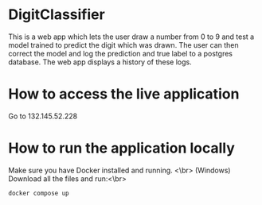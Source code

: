 # DigitClassifier
This is a web app which lets the user draw a number from 0 to 9 and test a model trained to predict the digit which was drawn. The user can then correct the model and log the prediction and true label to a postgres database. The web app displays a history of these logs.

# How to access the live application
Go to 132.145.52.228

# How to run the application locally
Make sure you have Docker installed and running. <\br>
(Windows) Download all the files and run:<\br>
```console 
docker compose up
```
